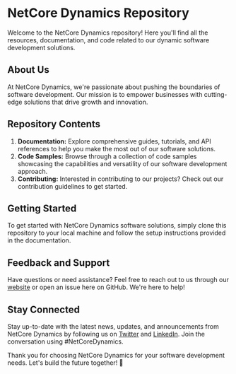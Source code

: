 # NetCore Dynamics Repository

Welcome to the NetCore Dynamics repository! Here you'll find all the resources, documentation, and code related to our dynamic software development solutions.

## About Us

At NetCore Dynamics, we're passionate about pushing the boundaries of software development. Our mission is to empower businesses with cutting-edge solutions that drive growth and innovation.

## Repository Contents

1. **Documentation:** Explore comprehensive guides, tutorials, and API references to help you make the most out of our software solutions.
2. **Code Samples:** Browse through a collection of code samples showcasing the capabilities and versatility of our software development approach.
3. **Contributing:** Interested in contributing to our projects? Check out our contribution guidelines to get started.

## Getting Started

To get started with NetCore Dynamics software solutions, simply clone this repository to your local machine and follow the setup instructions provided in the documentation.

## Feedback and Support

Have questions or need assistance? Feel free to reach out to us through our [website](https://www.ncdynamix.com) or open an issue here on GitHub. We're here to help!

## Stay Connected

Stay up-to-date with the latest news, updates, and announcements from NetCore Dynamics by following us on [Twitter](https://twitter.com/NetCoreDynamics) and [LinkedIn](https://www.linkedin.com/company/netcore-dynamics). Join the conversation using #NetCoreDynamics.

Thank you for choosing NetCore Dynamics for your software development needs. Let's build the future together! 🚀




